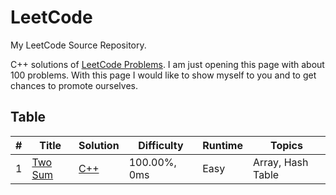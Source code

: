 # LeetCode
My LeetCode Source Repository.

C++ solutions of [LeetCode Problems](https://leetcode.com/problemset/algorithms/). I am just opening this page with about 100 problems. With this page I would like to show myself to you and to get chances to promote ourselves.

## Table
|  #  |      Title      |     Solution    |    Difficulty   | Runtime  |        Topics            |
|-----|---------------- | --------------- | --------------- | -----|-------------------------- |
|	1	|[	Two Sum 	](	https://leetcode.com/problems/two-sum/	)|[C++](https://github.com/copskim/LeetCode/blob/main/GitHubCPPS/1TwoSum.cpp)|	100.00%, 0ms	|	Easy	|	Array, Hash Table	|


